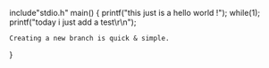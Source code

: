 include"stdio.h"
main()
{
    printf("this just is a hello world !");
    while(1);
	printf("today i just add a test\r\n");
	
	Creating a new branch is quick & simple.
}

